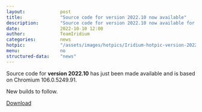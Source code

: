```yaml
---
layout: 			post
title:  			"Source code for version 2022.10 now available"
description: 		"Source code for version 2022.10 now available for download."
date:	 			2022-10-10 12:00
author:				TeamIridium
categories:			news
hotpic:				"/assets/images/hotpics/Iridium-hotpic-version-2022-10-source-code.png"
menu: 				no
structured-data:	"news"
---
```

Source code for **version 2022.10** has just been made available and is based on Chromium 106.0.5249.91.   

New builds to follow.

<a href="/downloads/source" class="button download" title="download Iridium Browser">Download</a>